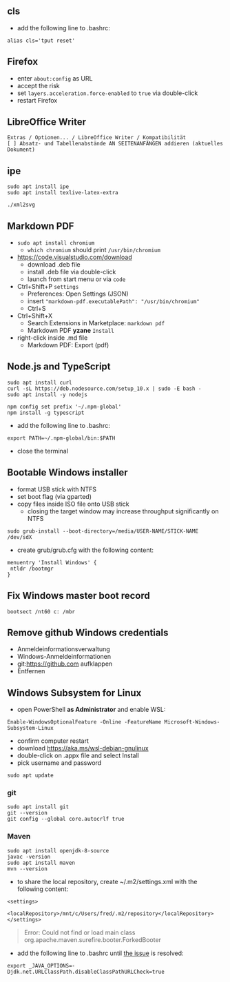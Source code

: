 ## cls

* add the following line to .bashrc:
```
alias cls='tput reset'
```

## Firefox

* enter `about:config` as URL
* accept the risk
* set `layers.acceleration.force-enabled` to `true` via double-click
* restart Firefox

## LibreOffice Writer

```
Extras / Optionen... / LibreOffice Writer / Kompatibilität
[ ] Absatz- und Tabellenabstände AN SEITENANFÄNGEN addieren (aktuelles Dokument)
```

## ipe

```
sudo apt install ipe
sudo apt install texlive-latex-extra

./xml2svg
```

## Markdown PDF

* `sudo apt install chromium`
  * `which chromium` should print `/usr/bin/chromium`
* https://code.visualstudio.com/download
  * download .deb file
  * install .deb file via double-click
  * launch from start menu or via `code`
* Ctrl+Shift+P `settings`
  * Preferences: Open Settings (JSON)
  * insert `"markdown-pdf.executablePath": "/usr/bin/chromium"`
  * Ctrl+S
* Ctrl+Shift+X
  * Search Extensions in Marketplace: `markdown pdf`
  * Markdown PDF **yzane** `Install`
* right-click inside .md file
  * Markdown PDF: Export (pdf)

## Node.js and TypeScript

```
sudo apt install curl
curl -sL https://deb.nodesource.com/setup_10.x | sudo -E bash -
sudo apt install -y nodejs

npm config set prefix '~/.npm-global'
npm install -g typescript
```
* add the following line to .bashrc:
```
export PATH=~/.npm-global/bin:$PATH
```
* close the terminal

## Bootable Windows installer

* format USB stick with NTFS
* set boot flag (via gparted)
* copy files inside ISO file onto USB stick
  * closing the target window may increase throughput significantly on NTFS
```
sudo grub-install --boot-directory=/media/USER-NAME/STICK-NAME /dev/sdX
```
* create grub/grub.cfg with the following content:
```
menuentry 'Install Windows' {
 ntldr /bootmgr
}
```

## Fix Windows master boot record

```
bootsect /nt60 c: /mbr
```

## Remove github Windows credentials

* Anmeldeinformationsverwaltung
* Windows-Anmeldeinformationen
* git:https://github.com aufklappen
* Entfernen

## Windows Subsystem for Linux

* open PowerShell **as Administrator** and enable WSL:
```
Enable-WindowsOptionalFeature -Online -FeatureName Microsoft-Windows-Subsystem-Linux
```
* confirm computer restart
* download https://aka.ms/wsl-debian-gnulinux
* double-click on .appx file and select Install
* pick username and password
```
sudo apt update
```

### git

```
sudo apt install git
git --version
git config --global core.autocrlf true
```

### Maven

```
sudo apt install openjdk-8-source
javac -version
sudo apt install maven
mvn --version
```
* to share the local repository, create ~/.m2/settings.xml with the following content:
```
<settings>
    <localRepository>/mnt/c/Users/fred/.m2/repository</localRepository>
</settings>
```

> Error: Could not find or load main class org.apache.maven.surefire.booter.ForkedBooter

* add the following line to .bashrc until [the issue](https://stackoverflow.com/questions/53010200) is resolved:
```
export _JAVA_OPTIONS=-Djdk.net.URLClassPath.disableClassPathURLCheck=true
```
